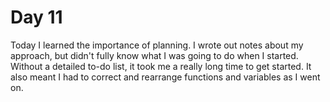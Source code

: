 # Day 11

Today I learned the importance of planning. I wrote out notes about my approach, but didn't fully know what I was going to do when I started. Without a detailed to-do list, it took me a really long time to get started. It also meant I had to correct and rearrange functions and variables as I went on.
